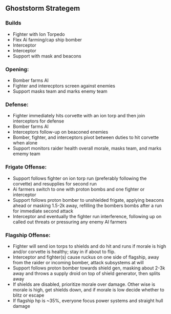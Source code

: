 ## Ghoststorm Strategem

### Builds
* Fighter with Ion Torpedo
* Flex Ai farming/cap ship bomber
* Interceptor
* Interceptor
* Support with mask and beacons

### Opening: 
* Bomber farms AI
* Fighter and interecptors screen against enemies
* Support masks team and marks enemy team
### Defense: 
* Fighter immediately hits corvette with an ion torp and then join interceptors for defense
* Bomber farms AI
* Interceptors follow-up on beaconed enemies
* Bomber, fighter, and interceptors pivot between duties to hit corvette when alone
* Support monitors raider health overall morale, masks team, and marks ememy team
### Frigate Offense: 
* Support follows fighter on ion torp run (preferably following the corvette) and resupplies for second run
* Ai farmers switch to one with proton bombs and one fighter or interceptor
* Support follows proton bomber to unshielded frigate, applying beacons ahead or masking 1.5-2k away, refilling the bombers bombs after a run for immediate second attack
* Interceptor and eventually the fighter run interference, following up on called out threats or pressuring any enemy AI farmers
### Flagship Offense:
* Fighter will send ion torps to shields and do hit and runs if morale is high and/or corvette is healthy; stay in if about to flip. 
* Interceptor and fighter(s) cause ruckus on one side of flagship, away from the raider or incoming bomber, attack subsystems at will
* Support follows proton bomber towards shield gen, masking about 2-3k away and throws a supply droid on top of shield generator, then splits away
* If shields are disabled, prioritize morale over damage. Other wise is morale is high, get shields down, and if morale is low decide whether to blitz  or escape
* If flagship hp is ~35%, everyone focus power systems and straight hull damage

